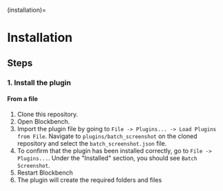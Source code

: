 (installation)=
# Installation

## Steps

### 1. Install the plugin 

#### From a file

1. Clone this repository.
2. Open Blockbench.
3. Import the plugin file by going to `File -> Plugins... -> Load Plugins from File`. Navigate to `plugins/batch_screenshot` on the cloned repository and select the `batch_screenshot.json` file.
4. To confirm that the plugin has been installed correctly, go to `File -> Plugins...`. Under the "Installed" section, you should see `Batch Screenshot`.
5. Restart Blockbench
6. The plugin will create the required folders and files

